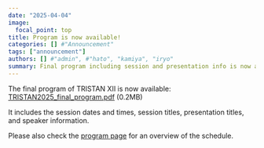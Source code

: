 ```yaml
---
date: "2025-04-04"
image:
  focal_point: top
title: Program is now available!
categories: [] #"Announcement"
tags: ["announcement"]
authors: [] #"admin", #"hato", "kamiya", "iryo"
summary: Final program including session and presentation info is now available.
---
```


The final program of TRISTAN XII is now available:
<br>
[TRISTAN2025_final_program.pdf](../../program/TRISTAN2025_final_program.pdf) (0.2MB)

It includes the session dates and times, session titles, presentation titles, and speaker information.

Please also check the [program page](../../program/) for an overview of the schedule.
